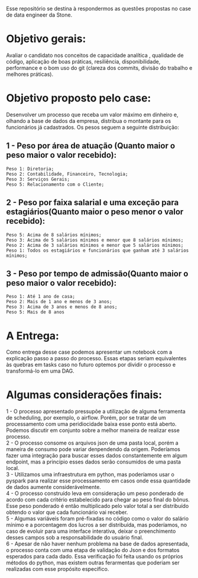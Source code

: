 Esse repositório se destina à respondermos as questões propostas no case de data engineer da Stone. 

# Objetivo gerais:
Avaliar o candidato nos conceitos de capacidade analítica , qualidade de código, aplicação de boas práticas, resiliência, disponibilidade, performance e o bom uso do git (clareza dos commits, divisão do trabalho e melhores práticas).

# Objetivo proposto pelo case: 
Desenvolver um processo que receba um valor máximo em dinheiro e, olhando a base de dados da empresa, distribua o montante para os funcionários já cadastrados. Os pesos seguem a seguinte distribuição: 

## 1 - Peso por área de atuação (Quanto maior o peso maior o valor recebido):
    Peso 1: Diretoria;
    Peso 2: Contabilidade, Financeiro, Tecnologia;
    Peso 3: Serviços Gerais;
    Peso 5: Relacionamento com o Cliente;
    
## 2 - Peso por faixa salarial e uma exceção para estagiários(Quanto maior o peso menor o valor recebido):
    Peso 5: Acima de 8 salários mínimos;
    Peso 3: Acima de 5 salários mínimos e menor que 8 salários mínimos;
    Peso 2: Acima de 3 salários mínimos e menor que 5 salários mínimos;
    Peso 1: Todos os estagiários e funcionários que ganham até 3 salários mínimos;
    
## 3 - Peso por tempo de admissão(Quanto maior o peso maior o valor recebido):
    Peso 1: Até 1 ano de casa;
    Peso 2: Mais de 1 ano e menos de 3 anos;
    Peso 3: Acima de 3 anos e menos de 8 anos;
    Peso 5: Mais de 8 anos
    
# A Entrega: 
Como entrega desse case podemos apresentar um notebook com a explicação passo a passo do processo. Essas etapas seriam equivalentes às quebras em tasks caso no futuro optemos por dividir o processo e transformá-lo em uma DAG. 


# Algumas considerações finais: 
1 - O processo apresentado pressupõe a utilização de alguma ferramenta de scheduling, por exemplo, o airflow. Porém, por se tratar de um processamento com uma peridiocidade baixa esse ponto está aberto. Podemos discutir em conjunto sobre a melhor maneira de realizar esse processo.     
2 - O processo consome os arquivos json de uma pasta local, porém a maneira de consumo pode variar denpendendo da origem. Poderíamos fazer uma integração para buscar esses dados constantemente em algum endpoint, mas a princípio esses dados serão consumidos de uma pasta local.     
3 - Utilizamos uma infraestrutura em python, mas poderíamos usar o pyspark para realizar esse processamento em casos onde essa quantidade de dados aumente considerávelmente.    
4 - O processo construído leva em consideração um peso ponderado de acordo com cada critério estabelecido para chegar ao peso final do bônus. Esse peso ponderado é então multiplicado pelo valor total a ser distribuído obtendo o valor que cada funcionário vai receber.     
5 - Algumas variáveis foram pré-fixadas no código como o valor do salário mínimo e a porcentagem dos lucros a ser distribuída, mas poderíamos, no caso de evoluir para uma interface interativa, deixar o preenchimento desses campos sob a responsabilidade do usuário final.    
6 - Apesar de não haver nenhum problema na base de dados apresentada, o processo conta com uma etapa de validação do Json e dos formatos esperados para cada dado. Essa verificação foi feita usando os próprios métodos do python, mas existem outras ferarmentas que poderiam ser realizadas com esse propósito específico.    



